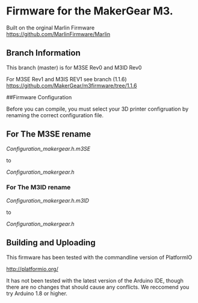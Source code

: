 # Firmware for the MakerGear M3.

Built on the orginal Marlin Firmware
https://github.com/MarlinFirmware/Marlin



## Branch Information
This branch (master) is for M3SE Rev0 and M3ID Rev0

For M3SE Rev1 and M3IS REV1 see branch (1.1.6)
https://github.com/MakerGear/m3firmware/tree/1.1.6




##Firmware Configuration


Before you can compile, you must select your 3D printer configruation by renaming the correct configuration file.

## For The M3SE rename


*Configuration_makergear.h.m3SE*


to


*Configuration_makergear.h*




### For The M3ID rename


*Configuration_makergear.h.m3ID*


to


*Configuration_makergear.h*


## Building and Uploading

This firmware has been tested with the commandline version of PlatformIO

http://platformio.org/

It has not been tested with the latest version of the Arduino IDE, though there are no changes that should cause any conflicts. We reccomend you try Arduino 1.8 or higher.